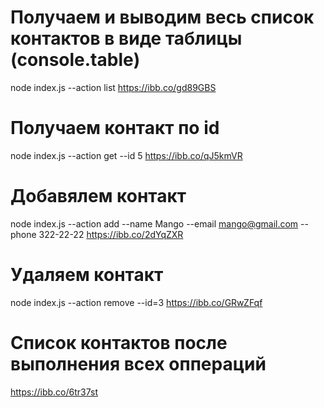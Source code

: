# Получаем и выводим весь список контактов в виде таблицы (console.table)
node index.js --action list
https://ibb.co/gd89GBS

# Получаем контакт по id
node index.js --action get --id 5
https://ibb.co/qJ5kmVR

# Добавялем контакт
node index.js --action add --name Mango --email mango@gmail.com --phone 322-22-22
https://ibb.co/2dYqZXR

# Удаляем контакт
node index.js --action remove --id=3
https://ibb.co/GRwZFqf 

# Список контактов после выполнения всех оппераций
https://ibb.co/6tr37st